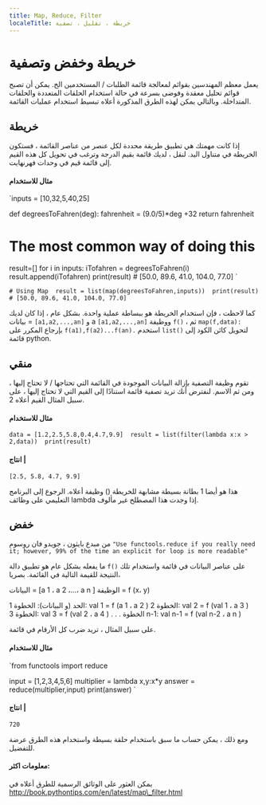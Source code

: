 ```yaml
---
title: Map, Reduce, Filter
localeTitle: خريطة ، تقليل ، تصفية
---
```

# خريطة وخفض وتصفية

يعمل معظم المهندسين بقوائم لمعالجة قائمة الطلبات / المستخدمين الخ. يمكن أن تصبح قوائم تحليل معقدة وفوضى بسرعة في حالة استخدام الحلقات المتعددة والحلقات المتداخلة. وبالتالي يمكن لهذه الطرق المذكورة أعلاه تبسيط استخدام عمليات القائمة.

## خريطة

إذا كانت مهمتك هي تطبيق طريقة محددة لكل عنصر من عناصر القائمة ، فستكون الخريطة في متناول اليد. لنقل ، لديك قائمة بقيم الدرجة وترغب في تحويل كل هذه القيم إلى قائمة قيم في وحدات فهرنهايت.

#### مثال للاستخدام

 `inputs = [10,32,5,40,25] 
 
 def degreesToFahren(deg): 
    fahrenheit = (9.0/5)*deg +32 
    return fahrenheit 
 
 # The most common way of doing this 
 result=[] 
 for i in inputs: 
    iTofahren = degreesToFahren(i) 
    result.append(iTofahren) 
 print(result)   # [50.0, 89.6, 41.0, 104.0, 77.0] 
` 

 `# Using Map 
 result = list(map(degreesToFahren,inputs)) 
 print(result) # [50.0, 89.6, 41.0, 104.0, 77.0] 
` 

كما لاحظت ، فإن استخدام الخريطة هو ببساطة عملية واحدة. بشكل عام ، إذا كان لديك بيانات = `[a1,a2,...,an]` و a `[a1,a2,...,an]` ووظيفة `f()` ، ثم `map(f,data):` بإرجاع المكرر على `f(a1),f(a2)...f(an).` استخدم `list()` لتحويل كائن الكود إلى قائمة python.

## منقي

تقوم وظيفة التصفية بإزالة البيانات الموجودة في القائمة التي تحتاجها / لا تحتاج إليها ، ومن ثم الاسم. لنفترض أنك تريد تصفية قائمة استنادًا إلى القيم التي لا تحتاج إليها ، على سبيل المثال القيم أعلاه 2.

#### مثال للاستخدام

 `data = [1.2,2.5,5.8,0.4,4.7,9.9] 
 result = list(filter(lambda x:x > 2,data)) 
 print(result) 
` 

#### انتاج |

 `[2.5, 5.8, 4.7, 9.9] 
` 

هذا هو أيضا 1 بطانة بسيطة مشابهة للخريطة () وظيفة أعلاه. الرجوع إلى البرنامج التعليمي على وظائف lambda إذا وجدت هذا المصطلح غير مألوف.

## خفض

من مبدع بايثون ، جويدو فان روسوم `"Use functools.reduce if you really need it; however, 99% of the time an explicit for loop is more readable"`

ما يفعله بشكل عام هو تطبيق دالة `f()` على عناصر البيانات في قائمة واستخدام تلك النتيجة للقيمة التالية في القائمة. بصريا،

البيانات = \[a 1 ، a 2 ،…، a n \] الوظيفة = f (x، y)

الحد (و البيانات): الخطوة 1: val 1 = f (a 1 ، a 2 ) الخطوة 2: val 2 = f (val 1 ، a 3 ) الخطوة 3: val 3 = f (val 2 ، a 4 ) . . . الخطوة n-1: val n-1 = f (val n-2 ، a n )

على سبيل المثال ، تريد ضرب كل الأرقام في قائمة.

#### مثال للاستخدام

 `from functools import reduce 
 
 input = [1,2,3,4,5,6] 
 multiplier = lambda x,y:x*y 
 answer = reduce(multiplier,input) 
 print(answer) 
` 

#### انتاج |

 `720 
` 

ومع ذلك ، يمكن حساب ما سبق باستخدام حلقة بسيطة واستخدام هذه الطرق عرضة للتفضيل.

#### معلومات اكثر:

يمكن العثور على الوثائق الرسمية للطرق أعلاه في http://book.pythontips.com/en/latest/map\_filter.html
